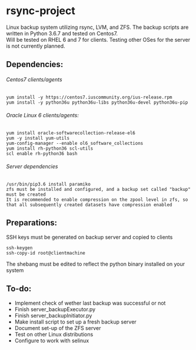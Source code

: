 # rsync-project
Linux backup system utilizing rsync, LVM, and ZFS. The backup scripts are written in Python 3.6.7 and tested on Centos7.  
Will be tested on RHEL 6 and 7 for clients. Testing other OSes for the server is not currently planned.

## Dependencies:

###### Centos7 clients/agents

    yum install -y https://centos7.iuscommunity.org/ius-release.rpm
    yum install -y python36u python36u-libs python36u-devel python36u-pip

###### Oracle Linux 6 clients/agents:
    yum install oracle-softwarecollection-release-el6
    yum -y install yum-utils
    yum-config-manager --enable ol6_software_collections
    yum install rh-python36 scl-utils
    scl enable rh-python36 bash

###### Server dependencies

    /usr/bin/pip3.6 install paramiko
    zfs must be installed and configured, and a backup set called "backup" must be created
    It is recommended to enable compression on the zpool level in zfs, so that all subsequently created datasets have compression enabled

## Preparations:
SSH keys must be generated on backup server and copied to clients

    ssh-keygen
    ssh-copy-id root@clientmachine

The shebang must be edited to reflect the python binary installed on your system


## To-do:
* Implement check of wether last backup was successful or not
* Finish server_backupExecutor.py
* Finish server_backupInitiator.py
* Make install script to set up a fresh backup server
* Document set-up of the ZFS server
* Test on other Linux distributions
* Configure to work with selinux
